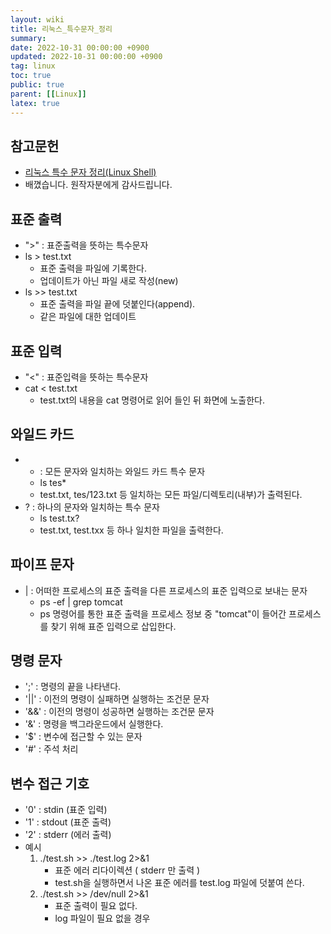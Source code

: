 ```yaml
---
layout: wiki
title: 리눅스_특수문자_정리
summary:
date: 2022-10-31 00:00:00 +0900
updated: 2022-10-31 00:00:00 +0900
tag: linux
toc: true
public: true
parent: [[Linux]]
latex: true
---
```


## 참고문헌

- [리눅스 특수 문자 정리(Linux Shell)](https://jdm.kr/blog/4)
- 배꼈습니다. 원작자분에게 감사드립니다.

## 표준 출력

- ">" : 표준출력을 뜻하는 특수문자
- ls > test.txt
  - 표준 출력을 파일에 기록한다.
  - 업데이트가 아닌 파일 새로 작성(new)
- ls >> test.txt
  - 표준 출력을 파일 끝에 덧붙인다(append).
  - 같은 파일에 대한 업데이트

## 표준 입력

- "<" : 표준입력을 뜻하는 특수문자
- cat < test.txt
  - test.txt의 내용을 cat 명령어로 읽어 들인 뒤 화면에 노출한다.

## 와일드 카드

- - : 모든 문자와 일치하는 와일드 카드 특수 문자
  * ls tes\*
  * test.txt, tes/123.txt 등 일치하는 모든 파일/디렉토리(내부)가 출력된다.
- ? : 하나의 문자와 일치하는 특수 문자
  - ls test.tx?
  - test.txt, test.txx 등 하나 일치한 파일을 출력한다.

## 파이프 문자

- | : 어떠한 프로세스의 표준 출력을 다른 프로세스의 표준 입력으로 보내는 문자
  - ps -ef | grep tomcat
  - ps 명령어를 통한 표준 출력을 프로세스 정보 중 "tomcat"이 들어간 프로세스를 찾기 위해 표준 입력으로 삽입한다.

## 명령 문자

- ';' : 명령의 끝을 나타낸다.
- '||' : 이전의 명령이 실패하면 실행하는 조건문 문자
- '&&' : 이전의 명령이 성공하면 실행하는 조건문 문자
- '&' : 명령을 백그라운드에서 실행한다.
- '$' : 변수에 접근할 수 있는 문자
- '#' : 주석 처리

## 변수 접근 기호

- '0' : stdin (표준 입력)
- '1' : stdout (표준 출력)
- '2' : stderr (에러 출력)
- 예시
  1. ./test.sh >> ./test.log 2>&1
     - 표준 에러 리다이렉션 ( stderr 만 출력 )
     - test.sh을 실행하면서 나온 표준 에러를 test.log 파일에 덧붙여 쓴다.
  2. ./test.sh >> /dev/null 2>&1
     - 표준 출력이 필요 없다.
     - log 파일이 필요 없을 경우
